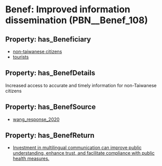 # Benef: __Improved information dissemination__ (PBN__Benef_108)

## Property: has_Beneficiary

* [non-taiwanese citizens](../Stakeholder/PBN__Stakeholder_71)
* [tourists](../Stakeholder/PBN__Stakeholder_72)

## Property: has_BenefDetails

Increased access to accurate and timely information for non-Taiwanese citizens

## Property: has_BenefSource

* [wang_response_2020](../Article/PBN__Article_24)

## Property: has_BenefReturn

* [Investment in multilingual communication can improve public understanding, enhance trust, and facilitate compliance with public health measures.](../BenefReturn/PBN__BenefReturn_107)

